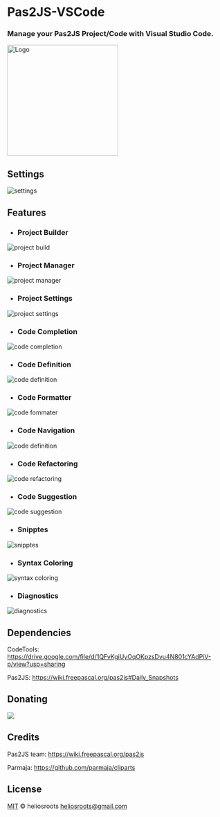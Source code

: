 # Pas2JS-VSCode

### Manage your **Pas2JS** Project/Code with Visual Studio Code. 

<p> 
  <a title="Learn more about Pascal" href="https://github.com/heliosroots/pas2js-vscode">
    <img src="https://raw.githubusercontent.com/heliosroots/pas2js-vscode/main/images/icon.png" alt="Logo" height=256px width="256px" /></a>
</p>

## Settings
![settings](images/help/settings.png) 

## Features
* ### Project Builder
![project build](images/help/projectbuild.gif) 

* ### Project Manager
![project manager](images/help/projectmanager.gif) 

* ### Project Settings
![project settings](images/help/projectsettings.gif) 

* ### Code Completion  
![code completion](images/help/codecompletion.gif) 

* ### Code Definition 
![code definition](images/help/codedefinition.gif) 

* ### Code Formatter
![code fommater](images/help/codeformatter.gif) 

* ### Code Navigation
![code definition](images/help/codedefinition.gif) 

* ### Code Refactoring
![code refactoring](images/help/coderefactoring.gif) 

* ### Code Suggestion 
![code suggestion](images/help/codesuggestion.gif) 

* ### Snipptes
![snipptes](images/help/snipptes.png)  

* ### Syntax Coloring 
![syntax coloring](images/help/syntaxcoloring.png)  

* ### Diagnostics
![diagnostics](images/help/diagnostics.png) 

## Dependencies 
CodeTools: https://drive.google.com/file/d/1QFvKgiUyOqOKpzsDvu4N801cYAdPiV-p/view?usp=sharing

Pas2JS: https://wiki.freepascal.org/pas2js#Daily_Snapshots

## Donating

<div> 
  <a title="Paypal" href="https://www.paypal.com/donate?business=VCWLMY6L2ER7A&currency_code=USD">
     <img src="https://www.paypalobjects.com/en_US/i/btn/btn_donate_SM.gif"/>
  </a>
</div>  

## Credits 
Pas2JS team: https://wiki.freepascal.org/pas2js

Parmaja: https://github.com/parmaja/cliparts 

## License

[MIT](LICENSE.md) &copy; heliosroots 
heliosroots@gmail.com